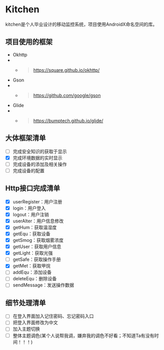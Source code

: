# Kitchen

kitchen是个人毕业设计的移动监控系统，项目使用AndroidX命名空间的库。

## 项目使用的框架
- Okhttp
- - >https://square.github.io/okhttp/
- Gson
- - >https://github.com/google/gson
- Glide
- - >https://bumptech.github.io/glide/

## 大体框架清单
- [ ] 完成安全知识的获取于显示
- [x] 完成环境数据的实时显示
- [ ] 完成设备的添加及相关操作
- [ ] 完成设备的配置

## Http接口完成清单
- [x] userRegister：用户注册
- [x] login：用户登入
- [x] logout：用户注销
- [x] userAlter：用户信息修改
- [x] getHum：获取温湿度
- [x] getEqu：获取设备
- [x] getSmog：获取烟雾浓度
- [x] getUser：获取用户信息
- [x] getLight：获取光强
- [ ] getSafe：获取操作手册
- [x] getMet：获取甲烷
- [ ] addEqu：添加设备
- [ ] deleteEqu：删除设备
- [ ] sendMessage：发送操作数据

## 细节处理清单
- [ ] 在登入界面加入记住密码、忘记密码入口
- [ ] 把登入界面修改为中文
- [ ] 加入主题切换
- [ ] 整体主题调色(某个人说帮我调，嫌弃我的调色不好看；不知道Ta有没有时间！！！)

